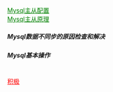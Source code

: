 <body>
<html>
<a style="display: block;color:green" href="https://github.com/Topaz1618/Topaz_work/blob/master/MySQL/MySQL%E4%B8%BB%E4%BB%8E%E9%85%8D%E7%BD%AE.md"> Mysql主从配置</a>
<a style="display: block;color:green" href="https://github.com/Topaz1618/Topaz_work/blob/master/MySQL/Mysql%E4%B8%BB%E4%BB%8E%E5%8E%9F%E7%90%86.md"> Mysql主从原理</a>
<h5> Mysql数据不同步的原因检查和解决</h5>
<h5> Mysql基本操作</h5>
  <a style="display:block;color:red" href="http://www.baidu.com">积极</a>  
  
  </html>
</body>

